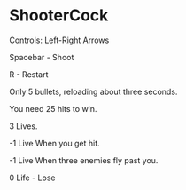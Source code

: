 # ShooterCock
Controls: Left-Right Arrows

Spacebar - Shoot

R - Restart

Only 5 bullets, reloading about three seconds.

You need 25 hits to win.

3 Lives.

-1 Live When you get hit.

-1 Live When three enemies fly past you.

0 Life - Lose
